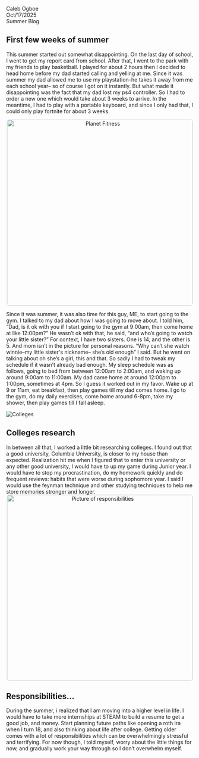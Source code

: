 Caleb Ogboe
<br>
Oct/17/2025
<br>
Summer Blog

<h2> First few weeks of summer</h2>

This summer started out somewhat disappointing. On the last day of school, I went to get my report card from school. After that, I went to the park with my friends to play basketball. I played for about 2 hours then I decided to head home before my dad started calling and yelling at me. Since it was summer my dad allowed me to use my playstation–he takes it away from me each school year– so of course I got on it instantly. But what made it disappointing was the fact that my dad lost my ps4 controller. So I had to order a new one which would take about 3 weeks to arrive. In the meantime, I had to play with a portable keyboard, and since I only had that, I could only play fortnite for about 3 weeks.

<div style="text-align: center;">
<img style="border: 0px solid black; border-radius: 5px;" class ="pics" src="/blog/pics/gym-photos.jpg" alt = "Planet Fitness" width="500px" height= auto >
</div>

Since it was summer, it was also time for this guy, ME, to start going to the gym. 
I talked to my dad about how I was going to move about. I told him, “Dad, is it ok with you if I start going to the gym at 9:00am, then come home at like 12:00pm?” He wasn’t ok with that, he said, “and who’s going to watch your little sister?” For context, I have two sisters. One is 14, and the other is 5. And mom isn’t in the picture for personal reasons. “Why can’t she watch winnie–my little sister's nickname– she’s old enough” I said. But he went on talking about oh she’s a girl, this and that. So sadly I had to tweak my schedule if it wasn’t already bad enough. My sleep schedule was as follows, going to bed from between 12:00am to 2:00am, and waking up around 9:00am to 11:00am. My dad came home at around 12:00pm to 1:00pm, sometimes at 4pm. So I guess it worked out in my favor. Wake up at 9 or 11am, eat breakfast, then play games till my dad comes home. I go to the gym, do my daily exercises, come home around 6-8pm, take my shower, then play games till I fall asleep.

<img src="/blog/pics/colleges3.webp" alt="Colleges">
<h2>Colleges research</h2>
In between all that, I worked a little bit researching colleges. I found out that a good university, Columbia University, is closer to my house than expected. Realization hit me when I figured that to enter this university or any other good university, I would have to up my game during Junior year. I would have to stop my procrastination, do my homework quickly and do frequent reviews: habits that were worse during sophomore year. I said I would use the feynman technique and other studying techniques to help me store memories stronger and longer.

<div style="text-align:center;">
<img src="/blog/pics/responsibilitiess.webp" alt="Picture of responsibilities" width="500px" height= auto style="border-radius:5px;">
</div>

<h2>Responsibilities...</h2>
 During the summer, i realized that I am moving into a higher level in life. I would have to take more internships at STEAM to build a resume to get a good job, and money. Start planning future paths like opening a roth ira when I turn 18, and also thinking about life after college. Getting older comes with a lot of responsibilities which can be overwhelmingly stressful and terrifying. For now though, I told myself, worry about the little things for now, and gradually work your way through so I don’t overwhelm myself.


